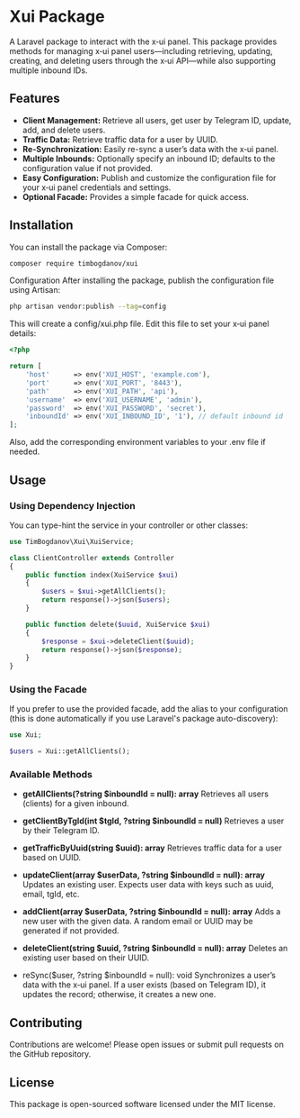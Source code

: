 # Xui Package

A Laravel package to interact with the x‑ui panel. This package provides methods for managing x‑ui panel users—including retrieving, updating, creating, and deleting users through the x‑ui API—while also supporting multiple inbound IDs.

## Features

- **Client Management:** Retrieve all users, get user by Telegram ID, update, add, and delete users.
- **Traffic Data:** Retrieve traffic data for a user by UUID.
- **Re-Synchronization:** Easily re-sync a user’s data with the x‑ui panel.
- **Multiple Inbounds:** Optionally specify an inbound ID; defaults to the configuration value if not provided.
- **Easy Configuration:** Publish and customize the configuration file for your x‑ui panel credentials and settings.
- **Optional Facade:** Provides a simple facade for quick access.

## Installation

You can install the package via Composer:

```bash
composer require timbogdanov/xui
```
Configuration
After installing the package, publish the configuration file using Artisan:

```bash
php artisan vendor:publish --tag=config
```
This will create a config/xui.php file. Edit this file to set your x‑ui panel details:

```php
<?php

return [
    'host'      => env('XUI_HOST', 'example.com'),
    'port'      => env('XUI_PORT', '8443'),
    'path'      => env('XUI_PATH', 'api'),
    'username'  => env('XUI_USERNAME', 'admin'),
    'password'  => env('XUI_PASSWORD', 'secret'),
    'inboundId' => env('XUI_INBOUND_ID', '1'), // default inbound id
];
```
Also, add the corresponding environment variables to your .env file if needed.

## Usage
### Using Dependency Injection 
You can type-hint the service in your controller or other classes:

```php
use TimBogdanov\Xui\XuiService;

class ClientController extends Controller
{
    public function index(XuiService $xui)
    {
        $users = $xui->getAllClients();
        return response()->json($users);
    }

    public function delete($uuid, XuiService $xui)
    {
        $response = $xui->deleteClient($uuid);
        return response()->json($response);
    }
}
```

### Using the Facade
If you prefer to use the provided facade, add the alias to your configuration (this is done automatically if you use Laravel's package auto-discovery):

```php
use Xui;

$users = Xui::getAllClients();
```

### Available Methods
- **getAllClients(?string $inboundId = null): array**
Retrieves all users (clients) for a given inbound.

- **getClientByTgId(int $tgId, ?string $inboundId = null)**
Retrieves a user by their Telegram ID.

- **getTrafficByUuid(string $uuid): array**
Retrieves traffic data for a user based on UUID.

- **updateClient(array $userData, ?string $inboundId = null): array**
Updates an existing user. Expects user data with keys such as uuid, email, tgId, etc.

- **addClient(array $userData, ?string $inboundId = null): array**
Adds a new user with the given data. A random email or UUID may be generated if not provided.

- **deleteClient(string $uuid, ?string $inboundId = null): array**
Deletes an existing user based on their UUID.

- reSync($user, ?string $inboundId = null): void
Synchronizes a user’s data with the x‑ui panel. If a user exists (based on Telegram ID), it updates the record; otherwise, it creates a new one.

## Contributing
Contributions are welcome! Please open issues or submit pull requests on the GitHub repository.

## License
This package is open-sourced software licensed under the MIT license.